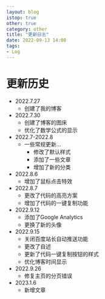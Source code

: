 ```yaml
---
layout: blog
istop: true
other: true
category: other
title: "更新日志"
date: 2022-09-13 14:08
tags:
- Log
---
```


# 更新历史

- 2022.7.27
  - 创建了我的博客
- 2022.7.30
  - 创建了博客的图床
  - 优化了数学公式的显示
- 2022.7-2022.8
  - 一些常规更新...
    - 修改了默认样式
    - 添加了一些文章
    - 增加了新的分类
- 2022.8.6
  - 增加了鼠标点击特效
- 2022.8.7
  - 更改了代码的高亮方案
  - 增加了代码的一键复制功能
- 2022.9.12
  - 添加了Google Analytics
  - 更换了新的头像
- 2022.9.15
  - 关闭百度站长自动推送功能
  - 更改了自述
  - 更新了代码一键复制按钮的样式
  - 优化博客时间显示
- 2022.9.26
  - 修复主页的分页错误
- 2023.1.6
  - 新增文章